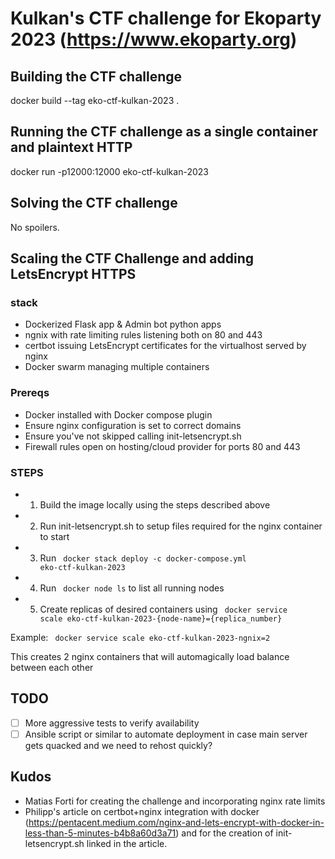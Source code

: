# Kulkan's CTF challenge for Ekoparty 2023 (https://www.ekoparty.org)

## Building the CTF challenge

docker build --tag eko-ctf-kulkan-2023 .

## Running the CTF challenge as a single container and plaintext HTTP

docker run -p12000:12000 eko-ctf-kulkan-2023

## Solving the CTF challenge

No spoilers.

## Scaling the CTF Challenge and adding LetsEncrypt HTTPS

### stack

- Dockerized Flask app & Admin bot python apps
- ngnix with rate limiting rules listening both on 80 and 443
- certbot issuing LetsEncrypt certificates for the virtualhost served by nginx
- Docker swarm managing multiple containers

### Prereqs

- Docker installed with Docker compose plugin
- Ensure nginx configuration is set to correct domains
- Ensure you've not skipped calling init-letsencrypt.sh
- Firewall rules open on hosting/cloud provider for ports 80 and 443

### STEPS

- 1) Build the image locally using the steps described above
- 2) Run init-letsencrypt.sh to setup files required for the nginx container to start 
- 3) Run <code> docker stack deploy -c docker-compose.yml eko-ctf-kulkan-2023 </code>
- 4) Run <code> docker node ls</code> to list all running nodes
- 5) Create replicas of desired containers using <code> docker service scale eko-ctf-kulkan-2023-{node-name}={replica_number}</code>

Example: <code> docker service scale eko-ctf-kulkan-2023-ngnix=2 </code>

This creates 2 nginx containers that will automagically load balance between each other

## TODO

- [  ] More aggressive tests to verify availability
- [  ] Ansible script or similar to automate deployment in case main server gets quacked and we need to rehost quickly?

## Kudos

- Matias Forti for creating the challenge and incorporating nginx rate limits
- Philipp's article on certbot+nginx integration with docker (https://pentacent.medium.com/nginx-and-lets-encrypt-with-docker-in-less-than-5-minutes-b4b8a60d3a71) and for the creation of init-letsencrypt.sh linked in the article.

